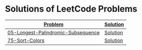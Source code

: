 # Solutions of LeetCode Problems

| [Problem]()                                                                                        | [Solution]()                                                                                               |
| -------------------------------------------------------------------------------------------------- | ---------------------------------------------------------------------------------------------------------- |
| [05-Longest-Palindromic-Subsequence](https://leetcode.com/problems/longest-palindromic-substring/) | [Solution](https://github.com/SirZeck/LeetCode-Solutions/blob/main/05-Longest-Palindromic-Subsequence.cpp) |
| [75-Sort-Colors](https://leetcode.com/problems/sort-colors/)                                       | [Solution](https://github.com/SirZeck/LeetCode-Solutions/blob/main/75-Sort-Colors.cpp)                     |
